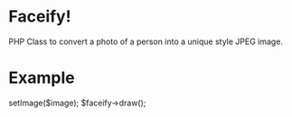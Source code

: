 Faceify!
=====
PHP Class to convert a photo of a person into a unique style JPEG image.

Example
======
<?php
require_once 'Facify.php';
$image = 'sample.jpg';
$faceify = new Facify();
$faceify->setImage($image);
$faceify->draw();
